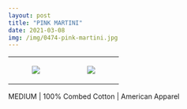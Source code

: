 ```yaml
---
layout: post
title: "PINK MARTINI"
date: 2021-03-08
img: /img/0474-pink-martini.jpg
---
```




<table style="width:100%;"><tr><td style="vertical-align:top;">
      <figure class="tmblr-full" data-orig-height="2048" data-orig-width="1365" data-orig-src="https://concertshirts.netlify.app/shirts/0474/0474-01.jpg"><img src="https://64.media.tumblr.com/23f567abe1d3bbc6f9ebf6343e4e64c5/37a3e6080039a63b-c4/s540x810/c7d0e048c9906497e43ce60d705b5ee8fc6d6ff8.jpg" data-orig-height="2048" data-orig-width="1365" data-orig-src="https://concertshirts.netlify.app/shirts/0474/0474-01.jpg"/></figure></td>
    <td style="vertical-align:top;">
      <figure class="tmblr-full" data-orig-height="2048" data-orig-width="1365" data-orig-src="https://concertshirts.netlify.app/shirts/0474/0474-02.jpg"><img src="https://64.media.tumblr.com/95b17debe519712c389dd1bd32298abe/37a3e6080039a63b-98/s540x810/99f9ecbd05f765796b8c534b0f11b699b5e41fca.jpg" data-orig-height="2048" data-orig-width="1365" data-orig-src="https://concertshirts.netlify.app/shirts/0474/0474-02.jpg"/></figure></td>
  </tr></table><p>
  MEDIUM | 100% Combed Cotton | American Apparel
</p>
